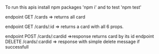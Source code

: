 To run this apis install npm packages 'npm i' and to test 'npm test'

endpoint GET /cards => returns all card

endpoint GET /cards/:id => returns a card with all 6 props.

endpoint POST /cards/:cardid =>response returns card by its id
endpoint DELETE /cards/:cardid => response with simple delete message if successfull

